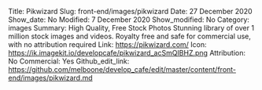 Title: Pikwizard
Slug: front-end/images/pikwizard
Date: 27 December 2020
Show_date: No
Modified: 7 December 2020
Show_modified: No
Category: images
Summary: High Quality, Free Stock Photos Stunning library of over 1 million stock images and videos. Royalty free and safe for commercial use, with no attribution required
Link: https://pikwizard.com/
Icon: https://ik.imagekit.io/developcafe/pikwizard_acSmQIBHZ.png
Attribution: No
Commercial: Yes
Github_edit_link: https://github.com/melboone/develop_cafe/edit/master/content/front-end/images/pikwizard.md
